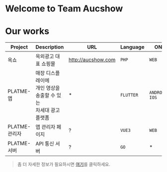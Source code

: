 # Welcome to Team Aucshow



# Our works

|  Project       |Description                                                       |URL                          |Language                 | ON     |
|----------------|------------------------------------------------------------------|-----------------------------|-------------------------|--------|
|옥쇼            |옥외광고 대표 쇼핑몰                                                | http://aucshow.com          |`PHP`                    |`WEB`   |
|PLATME-앱       |매장 디스플레이에<br/>개인 영상을 송출할 수 있는<br/>차세대 광고 플랫폼| *                           |`FLUTTER`                |`ANDROID` `IOS`|
|PLATME-관리자   |앱 관리자 페이지                                                    | ?                           |`VUE3`                   |`WEB`   |
|PLATME-서버     |API 통신 서버                                                      | ?                           |`GO`                     |*|

> 좀 더 자세한 정보가 필요하시면 [여기](https://aucshow.com/about-us)를 클릭하세요.


